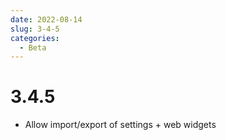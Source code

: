 ```yaml
---
date: 2022-08-14
slug: 3-4-5
categories:
  - Beta
---
```

# 3.4.5

- Allow import/export of settings + web widgets